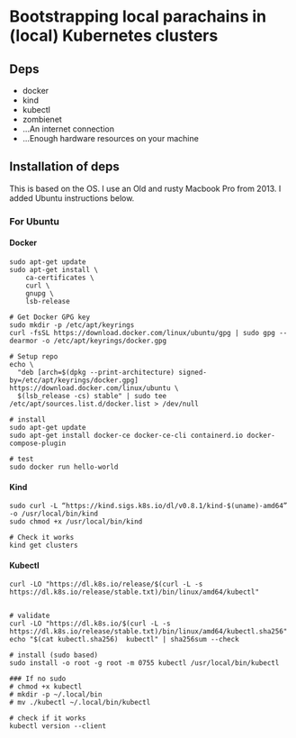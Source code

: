 # Bootstrapping local parachains in (local) Kubernetes clusters

## Deps

- docker
- kind
- kubectl
- zombienet
- ...An internet connection
- ...Enough hardware resources on your machine 

## Installation of deps

This is based on the OS. I use an Old and rusty Macbook Pro from 2013. I added Ubuntu instructions below.

### For Ubuntu

#### Docker
```shell
sudo apt-get update
sudo apt-get install \
    ca-certificates \
    curl \
    gnupg \
    lsb-release

# Get Docker GPG key
sudo mkdir -p /etc/apt/keyrings
curl -fsSL https://download.docker.com/linux/ubuntu/gpg | sudo gpg --dearmor -o /etc/apt/keyrings/docker.gpg

# Setup repo
echo \
  "deb [arch=$(dpkg --print-architecture) signed-by=/etc/apt/keyrings/docker.gpg] https://download.docker.com/linux/ubuntu \
  $(lsb_release -cs) stable" | sudo tee /etc/apt/sources.list.d/docker.list > /dev/null

# install
sudo apt-get update
sudo apt-get install docker-ce docker-ce-cli containerd.io docker-compose-plugin

# test
sudo docker run hello-world
```

#### Kind
```shell
sudo curl -L “https://kind.sigs.k8s.io/dl/v0.8.1/kind-$(uname)-amd64” -o /usr/local/bin/kind
sudo chmod +x /usr/local/bin/kind

# Check it works
kind get clusters
```

#### Kubectl
```shell
curl -LO "https://dl.k8s.io/release/$(curl -L -s https://dl.k8s.io/release/stable.txt)/bin/linux/amd64/kubectl"


# validate
curl -LO "https://dl.k8s.io/$(curl -L -s https://dl.k8s.io/release/stable.txt)/bin/linux/amd64/kubectl.sha256"
echo "$(cat kubectl.sha256)  kubectl" | sha256sum --check

# install (sudo based)
sudo install -o root -g root -m 0755 kubectl /usr/local/bin/kubectl

### If no sudo
# chmod +x kubectl
# mkdir -p ~/.local/bin
# mv ./kubectl ~/.local/bin/kubectl

# check if it works
kubectl version --client
```